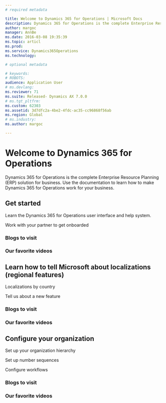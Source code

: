 ```yaml
---
# required metadata

title: Welcome to Dynamics 365 for Operations | Microsoft Docs
description: Dynamics 365 for Operations is the complete Enterprise Resource Planning (ERP) solution for business. 
author: margoc
manager: AnnBe
ms.date: 2016-03-08 19:35:39
ms.topic: articl
ms.prod: 
ms.service: Dynamics365Operations
ms.technology: 

# optional metadata

# keywords: 
# ROBOTS: 
audience: Application User
# ms.devlang: 
ms.reviewer: 71
ms.suite: Released- Dynamics AX 7.0.0
# ms.tgt_pltfrm: 
ms.custom: 62303
ms.assetid: 3d7dfc2a-4be2-4fdc-ac35-cc96868f56ab
ms.region: Global
# ms.industry: 
ms.author: margoc

---
```

# Welcome to Dynamics 365 for Operations

Dynamics 365 for Operations is the complete Enterprise Resource Planning (ERP) solution for business. Use the documentation to learn how to make Dynamics 365 for Operations work for your business. 

## Get started
Learn the Dynamics 365 for Operations user interface and help system.

Work with your partner to get onboarded

### Blogs to visit


### Our favorite videos


## Learn how to tell Microsoft about localizations (regional features)
Localizations by country

Tell us about a new feature

### Blogs to visit


### Our favorite videos


## Configure your organization
Set up your organization hierarchy

Set up number sequences

Configure workflows

### Blogs to visit


### Our favorite videos
